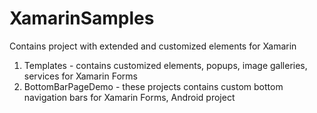 # XamarinSamples
Contains project with extended and customized elements for Xamarin
1) Templates - contains customized elements, popups, image galleries, services for Xamarin Forms
2) BottomBarPageDemo - these projects contains custom bottom navigation bars for Xamarin Forms, Android project

